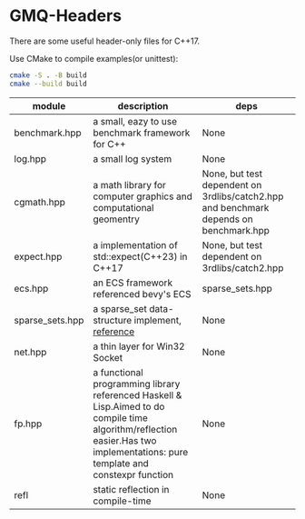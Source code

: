 # GMQ-Headers

There are some useful header-only files for C++17.

Use CMake to compile examples(or unittest):

```bash
cmake -S . -B build
cmake --build build
```


|module|description|deps|
|--|--|--|
|benchmark.hpp|a small, eazy to use benchmark framework for C++|None|
|log.hpp|a small log system|None|
|cgmath.hpp|a math library for computer graphics and computational geomentry|None, but test dependent on 3rdlibs/catch2.hpp and benchmark depends on benchmark.hpp|
|expect.hpp|a implementation of std::expect(C++23) in C++17|None, but test dependent on 3rdlibs/catch2.hpp|
|ecs.hpp|an ECS framework referenced bevy's ECS|sparse_sets.hpp|
|sparse_sets.hpp|a sparse_set data-structure implement, [reference](https://manenko.com/2021/05/23/sparse-sets.html)|None|
|net.hpp|a thin layer for Win32 Socket|None|
|fp.hpp|a functional programming library referenced Haskell & Lisp.Aimed to do compile time algorithm/reflection easier.Has two implementations: pure template and constexpr function|None|
|refl|static reflection in compile-time|None|